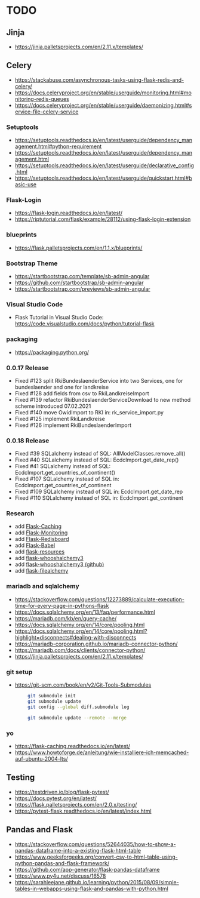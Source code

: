 # TODO

## Jinja

* https://jinja.palletsprojects.com/en/2.11.x/templates/

## Celery

* https://stackabuse.com/asynchronous-tasks-using-flask-redis-and-celery/
* https://docs.celeryproject.org/en/stable/userguide/monitoring.html#monitoring-redis-queues
* https://docs.celeryproject.org/en/stable/userguide/daemonizing.html#service-file-celery-service

### Setuptools

* https://setuptools.readthedocs.io/en/latest/userguide/dependency_management.html#python-requirement
* https://setuptools.readthedocs.io/en/latest/userguide/dependency_management.html
* https://setuptools.readthedocs.io/en/latest/userguide/declarative_config.html
* https://setuptools.readthedocs.io/en/latest/userguide/quickstart.html#basic-use

### Flask-Login

* https://flask-login.readthedocs.io/en/latest/
* https://riptutorial.com/flask/example/28112/using-flask-login-extension

### blueprints

* https://flask.palletsprojects.com/en/1.1.x/blueprints/

### Bootstrap Theme

* https://startbootstrap.com/template/sb-admin-angular
* https://github.com/startbootstrap/sb-admin-angular
* https://startbootstrap.com/previews/sb-admin-angular

### Visual Studio Code

* Flask Tutorial in Visual Studio Code: https://code.visualstudio.com/docs/python/tutorial-flask

### packaging

* https://packaging.python.org/

### 0.0.17 Release

* Fixed #123 split RkiBundeslaenderService into two Services, one for bundeslaender and one for landkreise
* Fixed #128 add fields from csv to RkiLandkreiseImport
* Fixed #139 refactor RkiBundeslaenderServiceDownload to new method scheme introduced 07.02.2021
* Fixed #140 move OwidImport to RKI in: rk_service_import.py
* Fixed #125 implement RkiLandkreise
* Fixed #126 implement RkiBundeslaenderImport

### 0.0.18 Release

* Fixed #39 SQLalchemy instead of SQL: AllModelClasses.remove_all()
* Fixed #40 SQLalchemy instead of SQL: EcdcImport.get_date_rep()
* Fixed #41 SQLalchemy instead of SQL: EcdcImport.get_countries_of_continent()
* Fixed #107 SQLalchemy instead of SQL in: EcdcImport.get_countries_of_continent
* Fixed #109 SQLalchemy instead of SQL in: EcdcImport.get_date_rep
* Fixed #110 SQLalchemy instead of SQL in: EcdcImport.get_continent

### Research

* add [Flask-Caching](https://pypi.org/project/Flask-Caching/)
* add [Flask-Monitoring](https://pypi.org/project/Flask-Monitoring/)
* add [Flask-Redisboard](https://pypi.org/project/Flask-Redisboard/)
* add [Flask-Babel](https://pypi.org/project/Flask-Babel/)
* add [flask-resources](https://pypi.org/project/flask-resources/)
* add [flask-whooshalchemy3](https://pypi.org/project/flask-whooshalchemy3/)
* add [flask-whooshalchemy3 (github)](https://github.com/blakev/Flask-WhooshAlchemy3)
* add [flask-filealchemy](https://pypi.org/project/flask-filealchemy/)

### mariadb and sqlalchemy

* https://stackoverflow.com/questions/12273889/calculate-execution-time-for-every-page-in-pythons-flask
* https://docs.sqlalchemy.org/en/13/faq/performance.html
* https://mariadb.com/kb/en/query-cache/
* https://docs.sqlalchemy.org/en/14/core/pooling.html
* https://docs.sqlalchemy.org/en/14/core/pooling.html?highlight=disconnects#dealing-with-disconnects
* https://mariadb-corporation.github.io/mariadb-connector-python/
* https://mariadb.com/docs/clients/connector-python/
* https://jinja.palletsprojects.com/en/2.11.x/templates/

### git setup

* https://git-scm.com/book/en/v2/Git-Tools-Submodules

````bash
        git submodule init
        git submodule update
        git config --global diff.submodule log

        git submodule update --remote --merge
````

### yo

* https://flask-caching.readthedocs.io/en/latest/
* https://www.howtoforge.de/anleitung/wie-installiere-ich-memcached-auf-ubuntu-2004-lts/

## Testing
* https://testdriven.io/blog/flask-pytest/
* https://docs.pytest.org/en/latest/
* https://flask.palletsprojects.com/en/2.0.x/testing/
* https://pytest-flask.readthedocs.io/en/latest/index.html

## Pandas and Flask
* https://stackoverflow.com/questions/52644035/how-to-show-a-pandas-dataframe-into-a-existing-flask-html-table
* https://www.geeksforgeeks.org/convert-csv-to-html-table-using-python-pandas-and-flask-framework/
* https://github.com/app-generator/flask-pandas-dataframe
* https://www.py4u.net/discuss/16578
* https://sarahleejane.github.io/learning/python/2015/08/09/simple-tables-in-webapps-using-flask-and-pandas-with-python.html
